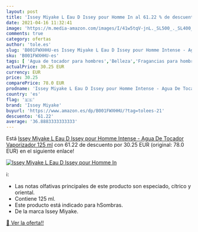 ```yaml
---
layout: post
title: 'Issey Miyake L Eau D Issey pour Homme In al 61.22 % de descuento'
date: 2021-04-16 11:32:41
image: 'https://m.media-amazon.com/images/I/41w5tqV-jnL._SL500_._SL400_.jpg'
comments: true
category: ofertas
author: 'tole.es'
slug: 'B001FWXHHU-es Issey Miyake L Eau D Issey pour Homme Intense - Agua De...'
sku: 'B001FWXHHU-es'
tags: [ 'Agua de tocador para hombres','Belleza','Fragancias para hombres','Perfumes y fragancias','agua','de','issey miyake','tocador', ]
actualPrice: 30.25 EUR
currency: EUR
price: 30.25
comparePrice: 78.0 EUR
prodname: 'Issey Miyake L Eau D Issey pour Homme Intense - Agua De Tocador Vaporizador  125 ml'
country: 'es'
flag: '🇪🇸'
brand: 'Issey Miyake'
buyurl: 'https://www.amazon.es/dp/B001FWXHHU/?tag=tolees-21'
descuento: '61.22'
average: '36.8883333333333'
---
```


Está [Issey Miyake L Eau D Issey pour Homme Intense - Agua De Tocador Vaporizador  125 ml](https://www.amazon.es/dp/B001FWXHHU/?tag=tolees-21) con 61.22 de descuento por 30.25 EUR (original: 78.0 EUR) en el siguiente enlace!

[![Issey Miyake L Eau D Issey pour Homme In](https://m.media-amazon.com/images/I/41w5tqV-jnL._SL500_._SL400_.jpg)](https://www.amazon.es/dp/B001FWXHHU/?tag=tolees-21)

ℹ️:

- Las notas olfativas principales de este producto son especiado, cítrico y oriental.
- Contiene 125 ml.
- Este producto está indicado para hSombras.
- De la marca Issey Miyake.

[🛒 Ver la oferta!!](https://www.amazon.es/dp/B001FWXHHU/?tag=tolees-21)
